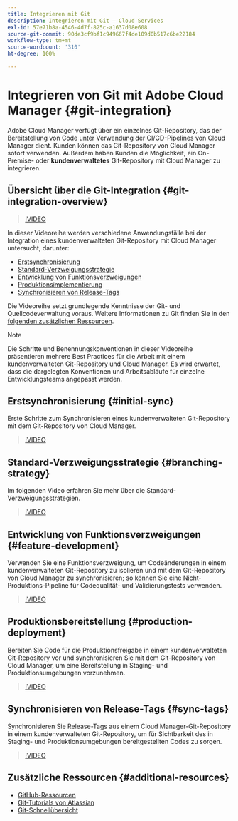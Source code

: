 ```yaml
---
title: Integrieren mit Git
description: Integrieren mit Git – Cloud Services
exl-id: 57e71b8a-4546-4d7f-825c-a1637d08e608
source-git-commit: 90de3cf9bf1c949667f4de109d0b517c6be22184
workflow-type: tm+mt
source-wordcount: '310'
ht-degree: 100%

---
```


# Integrieren von Git mit Adobe Cloud Manager {#git-integration}

Adobe Cloud Manager verfügt über ein einzelnes Git-Repository, das der Bereitstellung von Code unter Verwendung der CI/CD-Pipelines von Cloud Manager dient. Kunden können das Git-Repository von Cloud Manager sofort verwenden. Außerdem haben Kunden die Möglichkeit, ein On-Premise- oder **kundenverwaltetes** Git-Repository mit Cloud Manager zu integrieren.

## Übersicht über die Git-Integration     {#git-integration-overview}

>[!VIDEO](https://video.tv.adobe.com/v/28710/)

In dieser Videoreihe werden verschiedene Anwendungsfälle bei der Integration eines kundenverwalteten Git-Repository mit Cloud Manager untersucht, darunter:

* [Erstsynchronisierung](#initial-sync)
* [Standard-Verzweigungsstrategie](#branching-strategy)
* [Entwicklung von Funktionsverzweigungen](#feature-development)
* [Produktionsimplementierung](#production-deployment)
* [Synchronisieren von Release-Tags](#sync-tags)

Die Videoreihe setzt grundlegende Kenntnisse der Git- und Quellcodeverwaltung voraus. Weitere Informationen zu Git finden Sie in den [folgenden zusätzlichen Ressourcen](#additional-resources).

>[!NOTE]
>
>Die Schritte und Benennungskonventionen in dieser Videoreihe präsentieren mehrere Best Practices für die Arbeit mit einem kundenverwalteten Git-Repository und Cloud Manager. Es wird erwartet, dass die dargelegten Konventionen und Arbeitsabläufe für einzelne Entwicklungsteams angepasst werden.

## Erstsynchronisierung {#initial-sync}

Erste Schritte zum Synchronisieren eines kundenverwalteten Git-Repository mit dem Git-Repository von Cloud Manager.

>[!VIDEO](https://video.tv.adobe.com/v/28711/?quality=12)

## Standard-Verzweigungsstrategie {#branching-strategy}

Im folgenden Video erfahren Sie mehr über die Standard-Verzweigungsstrategien.

>[!VIDEO](https://video.tv.adobe.com/v/28712/?quality=12)

## Entwicklung von Funktionsverzweigungen {#feature-development}

Verwenden Sie eine Funktionsverzweigung, um Codeänderungen in einem kundenverwalteten Git-Repository zu isolieren und mit dem Git-Repository von Cloud Manager zu synchronisieren; so können Sie eine Nicht-Produktions-Pipeline für Codequalität- und Validierungstests verwenden.

>[!VIDEO](https://video.tv.adobe.com/v/28723/?quality=12)

## Produktionsbereitstellung {#production-deployment}

Bereiten Sie Code für die Produktionsfreigabe in einem kundenverwalteten Git-Repository vor und synchronisieren Sie mit dem Git-Repository von Cloud Manager, um eine Bereitstellung in Staging- und Produktionsumgebungen vorzunehmen.

>[!VIDEO](https://video.tv.adobe.com/v/28724/?quality=12)

## Synchronisieren von Release-Tags {#sync-tags}

Synchronisieren Sie Release-Tags aus einem Cloud Manager-Git-Repository in einem kundenverwalteten Git-Repository, um für Sichtbarkeit des in Staging- und Produktionsumgebungen bereitgestellten Codes zu sorgen.

>[!VIDEO](https://video.tv.adobe.com/v/28725/?quality=12)

## Zusätzliche Ressourcen {#additional-resources}

* [GitHub-Ressourcen](https://try.github.io)
* [Git-Tutorials von Atlassian](https://www.atlassian.com/git/tutorials/what-is-version-control)
* [Git-Schnellübersicht](https://education.github.com/git-cheat-sheet-education.pdf)
